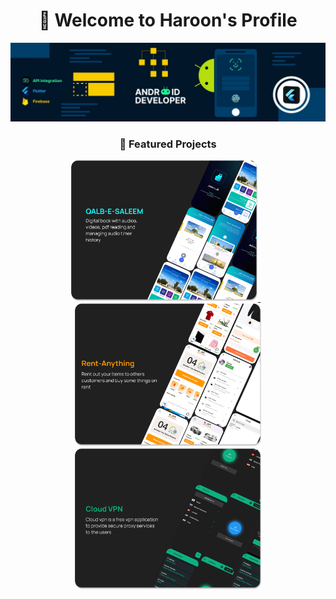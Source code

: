 
<h1 align="center" >
  👋 Welcome to Haroon's Profile
</h1>

<a href="https://github.com/#" align="center">
    <img src="./banner.jpeg" alt="Project 1"  />
  </a>




<h3 align="center">🚀 Featured Projects</h3>

<div align="center">
  <a href="https://github.com/#">
    <img src="./qalbe.png" alt="Project 1" width="300" />
  </a>
  &nbsp;&nbsp;
  <a href="https://github.com/#">
    <img src="./rentanything.png" alt="Project 2" width="300" />
  </a>
  <a href="https://github.com/#">
    <img src="./vpn.png" alt="Project 3" width="300" />
  </a>


</div>

